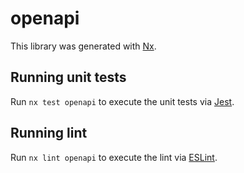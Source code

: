 # openapi

This library was generated with [Nx](https://nx.dev).

## Running unit tests

Run `nx test openapi` to execute the unit tests via [Jest](https://jestjs.io).

## Running lint

Run `nx lint openapi` to execute the lint via [ESLint](https://eslint.org/).
